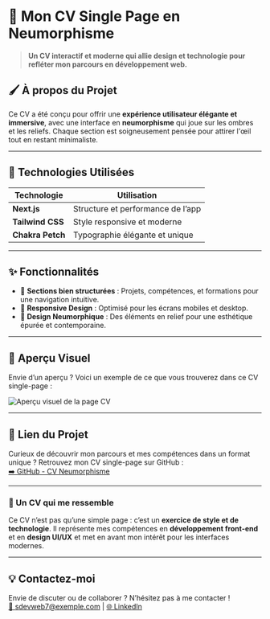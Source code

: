# 💼 Mon CV Single Page en Neumorphisme

> **Un CV interactif et moderne qui allie design et technologie pour refléter mon parcours en développement web.**

## 🖌️ À propos du Projet
Ce CV a été conçu pour offrir une **expérience utilisateur élégante et immersive**, avec une interface en **neumorphisme** qui joue sur les ombres et les reliefs. Chaque section est soigneusement pensée pour attirer l'œil tout en restant minimaliste.

---

## 🚀 Technologies Utilisées
| Technologie       | Utilisation                           |
|-------------------|---------------------------------------|
| **Next.js**       | Structure et performance de l’app    |
| **Tailwind CSS**  | Style responsive et moderne          |
| **Chakra Petch**  | Typographie élégante et unique       |

---

## ✨ Fonctionnalités
- 🎯 **Sections bien structurées** : Projets, compétences, et formations pour une navigation intuitive.
- 📱 **Responsive Design** : Optimisé pour les écrans mobiles et desktop.
- 🌈 **Design Neumorphique** : Des éléments en relief pour une esthétique épurée et contemporaine.

---

## 📂 Aperçu Visuel
Envie d’un aperçu ? Voici un exemple de ce que vous trouverez dans ce CV single-page :

![Aperçu visuel de la page CV](https://user-images.githubusercontent.com/placeholder-image.png) <!-- Remplacez ce lien par une image d’aperçu si possible -->

---

## 🔗 Lien du Projet
Curieux de découvrir mon parcours et mes compétences dans un format unique ? Retrouvez mon CV single-page sur GitHub :  
[➡️ GitHub - CV Neumorphisme](https://github.com/SdevWeb7/cv-neumorphisme)

---

### 🌱 Un CV qui me ressemble
Ce CV n’est pas qu’une simple page : c’est un **exercice de style et de technologie**. Il représente mes compétences en **développement front-end** et en **design UI/UX** et met en avant mon intérêt pour les interfaces modernes.

---

## 💡 Contactez-moi
Envie de discuter ou de collaborer ? N’hésitez pas à me contacter !  
[📧 sdevweb7@exemple.com](mailto:sdevweb7@exemple.com) | [🌐 LinkedIn](https://linkedin.com/in/sdevweb7)

